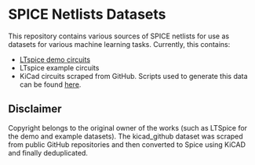 # SPICE Netlists Datasets
This repository contains various sources of SPICE netlists for use as datasets for various machine learning tasks. Currently, this contains:
- [LTspice demo circuits](https://www.analog.com/en/design-center/design-tools-and-calculators/ltspice-simulator/lt-spice-demo-circuits.html)
- LTspice example circuits
- KiCad circuits scraped from GitHub. Scripts used to generate this data can be found [here](https://github.com/symbench/spice-dataset-utilities).


## Disclaimer
Copyright belongs to the original owner of the works (such as LTSpice for the demo and example datasets). The kicad_github dataset was scraped from public GitHub repositories and then converted to Spice using KiCAD and finally deduplicated.
